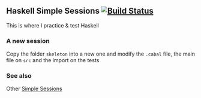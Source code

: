 ## Haskell Simple Sessions [![Build Status](https://travis-ci.org/alvarogarcia7/haskell-simple-sessions.svg?branch=master)](https://travis-ci.org/alvarogarcia7/haskell-simple-sessions) 

This is where I practice & test Haskell

### A new session

Copy the folder `skeleton` into a new one and modify the `.cabal` file, the main file on `src` and the import on the tests

### See also

Other [Simple Sessions](https://github.com/alvarogarcia7?utf8=%E2%9C%93&tab=repositories&q=simple-sessions&type=&language=)
